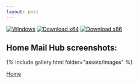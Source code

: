 ```yaml
---
layout: post
---
```

<style type="text/css">
.image-gallery {
    width: 94%;
    display: grid;
    grid-template-columns: repeat(auto-fill,minmax(250px, 300px));
    justify-content: center;
    padding: 4px;
}
.box {
    width: 250px;
    padding: 12px;
    margin: 4px;
    background: #0037da;
}
</style>

[![Windows](https://svgshare.com/i/ZhY.svg)](https://svgshare.com/i/ZhY.svg) [![Download x64](https://img.shields.io/badge/Download-x64-brightgreen.svg?style=flat-square)](https://github.com/ClaudiaCoord/SecurityHomeMailHub/releases/download/1.0.8223/SecurityHomeMailHub-x64-1.0.8223.msi) [![Download x86](https://img.shields.io/badge/Download-x86-brightgreen.svg?style=flat-square)](https://github.com/ClaudiaCoord/SecurityHomeMailHub/releases/download/1.0.8223/SecurityHomeMailHub-x86-1.0.8223.msi)

## Home Mail Hub screenshots:

{% include gallery.html folder="assets/images" %}

[Home](index.md)  
